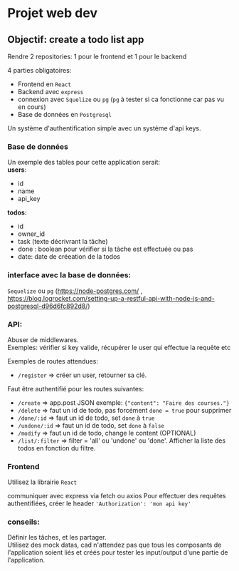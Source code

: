 # Projet web dev

## Objectif: create a todo list app

Rendre 2 repositories: 1 pour le frontend et 1 pour le backend

4 parties obligatoires:

- Frontend en `React`
- Backend avec `express`
- connexion avec `Squelize` ou `pg` (`pg` à tester si ca fonctionne car pas vu en cours)
- Base de données en `Postgresql`

Un système d'authentification simple avec un système d'api keys.

### Base de données

Un exemple des tables pour cette application serait:  
**users**:

- id
- name
- api_key

**todos**:

- id
- owner_id
- task (texte décrivrant la tâche)
- done : boolean pour vérifier si la tâche est effectuée ou pas
- date: date de créeation de la todos

### interface avec la base de données:

`Sequelize` ou `pg` (https://node-postgres.com/ , https://blog.logrocket.com/setting-up-a-restful-api-with-node-js-and-postgresql-d96d6fc892d8/)

### API:

Abuser de middlewares.  
Exemples: vérifier si key valide, récupérer le user qui effectue la requête etc

Exemples de routes attendues:

- `/register` => créer un user, retourner sa clé.

Faut être authentifié pour les routes suivantes:

- `/create` => app.post JSON exemple: `{"content": "Faire des courses."}`
- `/delete` => faut un id de todo, pas forcément `done = true` pour supprimer
- `/done/:id` => faut un id de todo, set `done` à `true`
- `/undone/:id` => faut un id de todo, set `done` à `false`
- `/modify` => faut un id de todo, change le content (OPTIONAL)
- `/list/:filter` => filter = 'all' ou 'undone' ou 'done'. Afficher la liste des todos en fonction du filtre.

### Frontend

Utilisez la librairie `React`

communiquer avec express via fetch ou axios
Pour effectuer des requêtes authentifiées, créer le header `'Authorization': 'mon api key'`

### conseils:

Définir les tâches, et les partager.  
Utilisez des mock datas, cad n'attendez pas que tous les composants de l'application soient liés et créés pour tester les input/output d'une partie de l'application.

